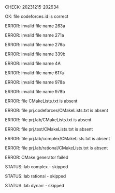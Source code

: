 CHECK: 20231215-202934
OK: file codeforces.id is correct
ERROR: invalid file name 263a
ERROR: invalid file name 271a
ERROR: invalid file name 276a
ERROR: invalid file name 339b
ERROR: invalid file name 4A
ERROR: invalid file name 617a
ERROR: invalid file name 978a
ERROR: invalid file name 978b
ERROR: file CMakeLists.txt is absent
ERROR: file prj.codeforces/CMakeLists.txt is absent
ERROR: file prj.lab/CMakeLists.txt is absent
ERROR: file prj.test/CMakeLists.txt is absent
ERROR: file prj.lab/complex/CMakeLists.txt is absent
ERROR: file prj.lab/rational/CMakeLists.txt is absent
ERROR: CMake generator failed
STATUS: lab complex - skipped
STATUS: lab rational - skipped
STATUS: lab dynarr - skipped
